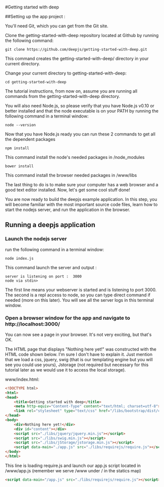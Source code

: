 #Getting started with deep

##Setting up the app project :

You'll need Git, which you can get from the Git site.

Clone the getting-started-with-deep repository located at Github by running the following command:
```shell
git clone https://github.com/deepjs/getting-started-with-deep.git 
```
This command creates the getting-started-with-deep/ directory in your current directory.

Change your current directory to getting-started-with-deep:
```shell
cd getting-started-with-deep
```
The tutorial instructions, from now on, assume you are running all commands from the getting-started-with-deep directory.

You will also need Node.js, so please verify that you have Node.js v0.10 or better installed and that the node executable is on your PATH by running the following command in a terminal window:
```shell
node --version
```
Now that you have Node.js ready you can run these 2 commands to get all the dependent packages 
```shell
npm install
```
This command install the node's needed packages in /node_modules
```shell
bower install
```
This command install the browser needed packages in /www/libs

The last thing to do is to make sure your computer has a web browser and a good text editor installed. Now, let's get some cool stuff done!

You are now ready to build the deepjs example application. In this step, you will become familiar with the most important source code files, learn how to start the nodejs server, and run the application in the browser.

## Running a deepjs application

### Launch the nodejs server

run the following command in a terminal window:
```shell
node index.js
```
This command launch the server and output :
```shell
server is listening on port :  3000
node via stdin> 
```
The first line means your webserver is started and is listening to port 3000.
The second is a repl access to node, so you can type direct command if needed (more on this later).
You will see all the server logs in this terminal window.



### Open a browser window for the app and navigate to http://localhost:3000/

You can now see a page in your browser. It's not very exciting, but that's OK.

The HTML page that displays "Nothing here yet!" was constructed with the HTML code shown below. I'm sure I don't have to explain it. Just mention that we load a css, jquery, swig (that is our templating engine but you will see you could use yours), Jstorage (not required but necessary for this tutorial later as we would use it to access the local storage).

www/index.html:
```html
<!DOCTYPE html>
<html>
<head>
	<title>Getting started with deep</title>
	<meta http-equiv="Content-Type" content="text/html; charset=utf-8">
	<link rel="stylesheet" type="text/css" href="/libs/bootstrap/dist/css/bootstrap.css">
</head>
<body>
	<div>Nothing here yet!</div>
	<div id="content"></div>
  	<script src="./libs/jquery/jquery.min.js"></script>
  	<script src="./libs/swig.min.js"></script>
  	<script src="./libs/jStorage/jstorage.min.js"></script>
  	<script data-main="./app.js" src="./libs/requirejs/require.js"></script>
</body>
</html>
```

This line is loading require.js and launch our app.js script located in /www/app.js (remember we serve /www under / in the statics map)
```html
<script data-main="/app.js" src="./libs/requirejs/require.js"></script>
```






